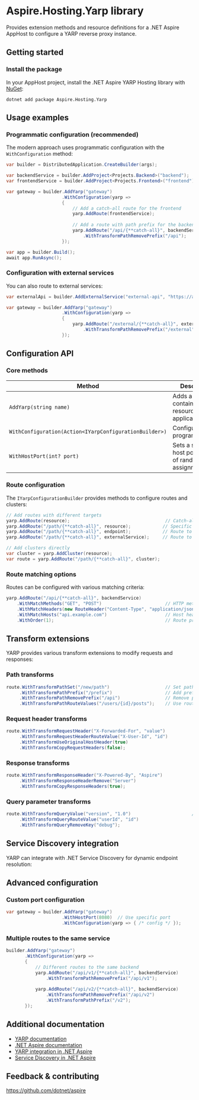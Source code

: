 # Aspire.Hosting.Yarp library

Provides extension methods and resource definitions for a .NET Aspire AppHost to configure a YARP reverse proxy instance.

## Getting started

### Install the package

In your AppHost project, install the .NET Aspire YARP Hosting library with [NuGet](https://www.nuget.org):

```dotnetcli
dotnet add package Aspire.Hosting.Yarp
```

## Usage examples

### Programmatic configuration (recommended)

The modern approach uses programmatic configuration with the `WithConfiguration` method:

```csharp
var builder = DistributedApplication.CreateBuilder(args);

var backendService = builder.AddProject<Projects.Backend>("backend");
var frontendService = builder.AddProject<Projects.Frontend>("frontend");

var gateway = builder.AddYarp("gateway")
                     .WithConfiguration(yarp =>
                     {
                         // Add a catch-all route for the frontend
                         yarp.AddRoute(frontendService);
                         
                         // Add a route with path prefix for the backend API
                         yarp.AddRoute("/api/{**catch-all}", backendService)
                             .WithTransformPathRemovePrefix("/api");
                     });

var app = builder.Build();
await app.RunAsync();
```

### Configuration with external services

You can also route to external services:

```csharp
var externalApi = builder.AddExternalService("external-api", "https://api.example.com");

var gateway = builder.AddYarp("gateway")
                     .WithConfiguration(yarp =>
                     {
                         yarp.AddRoute("/external/{**catch-all}", externalApi)
                             .WithTransformPathRemovePrefix("/external");
                     });
```
## Configuration API

### Core methods

| Method | Description |
|--------|-------------|
| `AddYarp(string name)` | Adds a YARP container resource to the application |
| `WithConfiguration(Action<IYarpConfigurationBuilder>)` | Configures YARP programmatically |
| `WithHostPort(int? port)` | Sets a specific host port instead of random assignment |

### Route configuration

The `IYarpConfigurationBuilder` provides methods to configure routes and clusters:

```csharp
// Add routes with different targets
yarp.AddRoute(resource);                                    // Catch-all route
yarp.AddRoute("/path/{**catch-all}", resource);            // Specific path route
yarp.AddRoute("/path/{**catch-all}", endpoint);            // Route to specific endpoint
yarp.AddRoute("/path/{**catch-all}", externalService);     // Route to external service

// Add clusters directly
var cluster = yarp.AddCluster(resource);
var route = yarp.AddRoute("/path/{**catch-all}", cluster);
```

### Route matching options

Routes can be configured with various matching criteria:

```csharp
yarp.AddRoute("/api/{**catch-all}", backendService)
    .WithMatchMethods("GET", "POST")                        // HTTP methods
    .WithMatchHeaders(new RouteHeader("Content-Type", "application/json"))  // Headers
    .WithMatchHosts("api.example.com")                      // Host header
    .WithOrder(1);                                          // Route priority
```

## Transform extensions

YARP provides various transform extensions to modify requests and responses:

### Path transforms

```csharp
route.WithTransformPathSet("/new/path")                     // Set path
     .WithTransformPathPrefix("/prefix")                    // Add prefix
     .WithTransformPathRemovePrefix("/api")                 // Remove prefix
     .WithTransformPathRouteValues("/users/{id}/posts");    // Use route values
```

### Request header transforms

```csharp
route.WithTransformRequestHeader("X-Forwarded-For", "value")           // Add/set header
     .WithTransformRequestHeaderRouteValue("X-User-Id", "id")          // From route value
     .WithTransformUseOriginalHostHeader(true)                         // Preserve host
     .WithTransformCopyRequestHeaders(false);                          // Copy headers
```

### Response transforms

```csharp
route.WithTransformResponseHeader("X-Powered-By", "Aspire")            // Add response header
     .WithTransformResponseHeaderRemove("Server")                      // Remove header
     .WithTransformCopyResponseHeaders(true);                          // Copy headers
```

### Query parameter transforms

```csharp
route.WithTransformQueryValue("version", "1.0")                       // Add query param
     .WithTransformQueryRouteValue("userId", "id")                     // From route value
     .WithTransformQueryRemoveKey("debug");                            // Remove query param
```

## Service Discovery integration

YARP can integrate with .NET Service Discovery for dynamic endpoint resolution:

## Advanced configuration

### Custom port configuration

```csharp
var gateway = builder.AddYarp("gateway")
                     .WithHostPort(8080)  // Use specific port
                     .WithConfiguration(yarp => { /* config */ });
```

### Multiple routes to the same service

```csharp
builder.AddYarp("gateway")
       .WithConfiguration(yarp =>
       {
           // Different routes to the same backend
           yarp.AddRoute("/api/v1/{**catch-all}", backendService)
               .WithTransformPathRemovePrefix("/api/v1");
               
           yarp.AddRoute("/api/v2/{**catch-all}", backendService)
               .WithTransformPathRemovePrefix("/api/v2")
               .WithTransformPathPrefix("/v2");
       });
```

## Additional documentation

* [YARP documentation](https://microsoft.github.io/reverse-proxy/)
* [.NET Aspire documentation](https://learn.microsoft.com/dotnet/aspire/)
* [YARP integration in .NET Aspire](https://learn.microsoft.com/dotnet/aspire/proxies/yarp-integration)
* [Service Discovery in .NET Aspire](https://learn.microsoft.com/dotnet/aspire/service-discovery/overview)

## Feedback & contributing

https://github.com/dotnet/aspire

